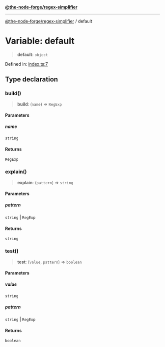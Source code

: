 [**@the-node-forge/regex-simplifier**](../README.md)

---

[@the-node-forge/regex-simplifier](../globals.md) / default

# Variable: default

> **default**: `object`

Defined in:
[index.ts:7](https://github.com/The-Node-Forge/regex-simplifier/blob/4734ea9bff1d3cad56c17914b5fe8655927045e7/src/index.ts#L7)

## Type declaration

### build()

> **build**: (`name`) => `RegExp`

#### Parameters

##### name

`string`

#### Returns

`RegExp`

### explain()

> **explain**: (`pattern`) => `string`

#### Parameters

##### pattern

`string` | `RegExp`

#### Returns

`string`

### test()

> **test**: (`value`, `pattern`) => `boolean`

#### Parameters

##### value

`string`

##### pattern

`string` | `RegExp`

#### Returns

`boolean`
